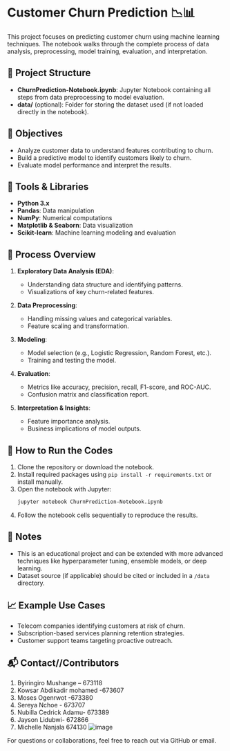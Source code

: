 # Customer Churn Prediction 📉📊

This project focuses on predicting customer churn using machine learning techniques. The notebook walks through the complete process of data analysis, preprocessing, model training, evaluation, and interpretation.

## 📁 Project Structure

- **ChurnPrediction-Notebook.ipynb**: Jupyter Notebook containing all steps from data preprocessing to model evaluation.
- **data/** (optional): Folder for storing the dataset used (if not loaded directly in the notebook).

## 🧠 Objectives

- Analyze customer data to understand features contributing to churn.
- Build a predictive model to identify customers likely to churn.
- Evaluate model performance and interpret the results.

## 🔧 Tools & Libraries

- **Python 3.x**
- **Pandas**: Data manipulation
- **NumPy**: Numerical computations
- **Matplotlib & Seaborn**: Data visualization
- **Scikit-learn**: Machine learning modeling and evaluation

## 🧪 Process Overview

1. **Exploratory Data Analysis (EDA)**:
   - Understanding data structure and identifying patterns.
   - Visualizations of key churn-related features.

2. **Data Preprocessing**:
   - Handling missing values and categorical variables.
   - Feature scaling and transformation.

3. **Modeling**:
   - Model selection (e.g., Logistic Regression, Random Forest, etc.).
   - Training and testing the model.

4. **Evaluation**:
   - Metrics like accuracy, precision, recall, F1-score, and ROC-AUC.
   - Confusion matrix and classification report.

5. **Interpretation & Insights**:
   - Feature importance analysis.
   - Business implications of model outputs.

## 🚀 How to Run the Codes

1. Clone the repository or download the notebook.
2. Install required packages using `pip install -r requirements.txt` or install manually.
3. Open the notebook with Jupyter:
   ```bash
   jupyter notebook ChurnPrediction-Notebook.ipynb
   ```
4. Follow the notebook cells sequentially to reproduce the results.

## 📌 Notes

- This is an educational project and can be extended with more advanced techniques like hyperparameter tuning, ensemble models, or deep learning.
- Dataset source (if applicable) should be cited or included in a `/data` directory.

## 📈 Example Use Cases

- Telecom companies identifying customers at risk of churn.
- Subscription-based services planning retention strategies.
- Customer support teams targeting proactive outreach.

## 📬 Contact//Contributors
1. Byiringiro Mushange – 673118
2. Kowsar Abdikadir mohamed -673607
3. Moses Ogenrwot -673380
4. Sereya Nchoe - 673707
5. Nubilla Cedrick Adamu- 673389
6. Jayson Lidubwi- 672866
7. Michelle Nanjala 674130
![image](https://github.com/user-attachments/assets/76a9977a-0a05-4f9e-98ab-874bbd14e715)

For questions or collaborations, feel free to reach out via GitHub or email.

